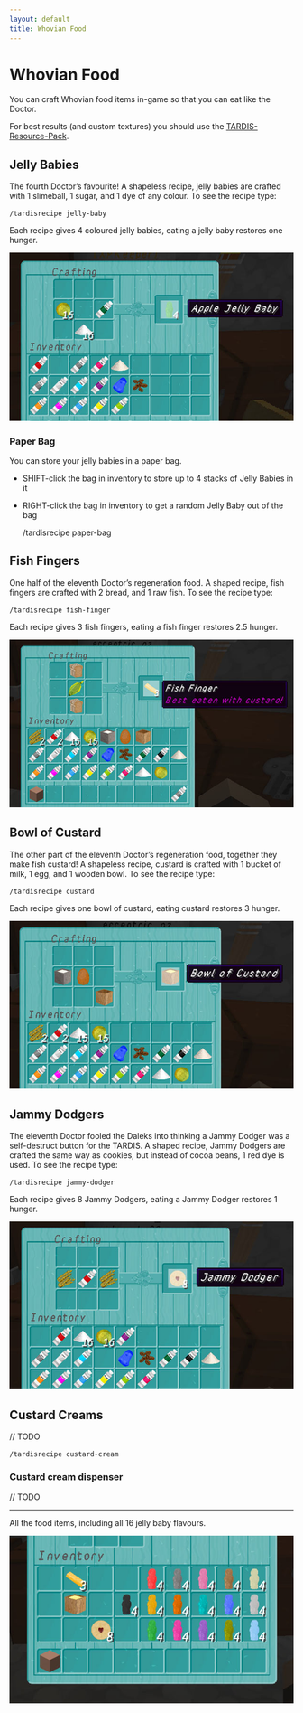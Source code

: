 ```yaml
---
layout: default
title: Whovian Food
---
```


# Whovian Food

You can craft Whovian food items in-game so that you can eat like the Doctor.

For best results (and custom textures) you should use the [TARDIS-Resource-Pack](resource-packs).

## Jelly Babies

The fourth Doctor’s favourite! A shapeless recipe, jelly babies are crafted with 1 slimeball, 1 sugar, and 1 dye of any
colour. To see the recipe type:

    /tardisrecipe jelly-baby

Each recipe gives 4 coloured jelly babies, eating a jelly baby restores one hunger.

![jelly baby crafting](/images/docs/jelly_baby.jpg)

### Paper Bag

You can store your jelly babies in a paper bag. 
- SHIFT-click the bag in inventory to store up to 4 stacks of Jelly Babies in it
- RIGHT-click the bag in inventory to get a random Jelly Baby out of the bag


    /tardisrecipe paper-bag

## Fish Fingers

One half of the eleventh Doctor’s regeneration food. A shaped recipe, fish fingers are crafted with 2 bread, and 1 raw
fish. To see the recipe type:

    /tardisrecipe fish-finger

Each recipe gives 3 fish fingers, eating a fish finger restores 2.5 hunger.

![fish finger crafting](/images/docs/fish_fingers.jpg)

## Bowl of Custard

The other part of the eleventh Doctor’s regeneration food, together they make fish custard! A shapeless recipe, custard
is crafted with 1 bucket of milk, 1 egg, and 1 wooden bowl. To see the recipe type:

    /tardisrecipe custard

Each recipe gives one bowl of custard, eating custard restores 3 hunger.

![custard crafting](/images/docs/bowl_of_custard.jpg)

## Jammy Dodgers

The eleventh Doctor fooled the Daleks into thinking a Jammy Dodger was a self-destruct button for the TARDIS. A shaped
recipe, Jammy Dodgers are crafted the same way as cookies, but instead of cocoa beans, 1 red dye is used. To see the
recipe type:

    /tardisrecipe jammy-dodger

Each recipe gives 8 Jammy Dodgers, eating a Jammy Dodger restores 1 hunger.

![jammy dodger crafting](/images/docs/jammy_dodger.jpg)

## Custard Creams

// TODO

    /tardisrecipe custard-cream

### Custard cream dispenser

// TODO

---

All the food items, including all 16 jelly baby flavours.

![all the food](/images/docs/tardis_food.jpg)
